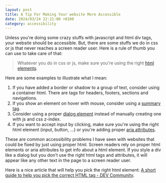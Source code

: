 ```yaml
---
layout: post
title: A Tip For Making Your website More Accessible
date: 2024/03/24 22:21:00 +0100
category: accessibility
---
```

Unless you're doing some crazy stuffs with javascript and html div tags, your website should be accessible. But, there are some stuffs we do in css or js that never reaches a screen reader user. Here is a rule of thumb you can use to take care of that:

> Whatever you do in css or js, make sure you're using the right [html elements](https://dev.to/polgarj/a-short-guide-to-help-you-pick-the-correct-html-tag-56l9).

Here are some examples to illustrate what I mean:

1. If you have added a border or shadow to a group of text, consider using a container html. There are tags for headers, footers, sections and navigations.
2. If you show an element on hover with mouse, consider using a [summary tag](https://developer.mozilla.org/en-US/docs/Web/HTML/Element/summary).
3. Consider using a proper [dialog element](https://developer.mozilla.org/en-US/docs/Web/HTML/Element/dialog) instead of manually creating one with js and css z-index.
4. If you want to accept input by clicking, make sure you're using the right html element (input, button, ...) or you're adding proper [aria attributes](https://stackoverflow.com/questions/32659099/making-a-clickable-div-accessible-through-tab-structure).

These are common accessibility problems I have seen with websites that could be fixed by just using proper html. Screen readers rely on proper html elements or aria attributes to get info about a html element. If you style a div like a dialog but you don't use the right html tags and attributes, it will appear like any other text in the page to a screen reader user.

Here is a nice article that will help you pick the right html element: [A short guide to help you pick the correct HTML tag - DEV Community](https://dev.to/polgarj/a-short-guide-to-help-you-pick-the-correct-html-tag-56l9).
